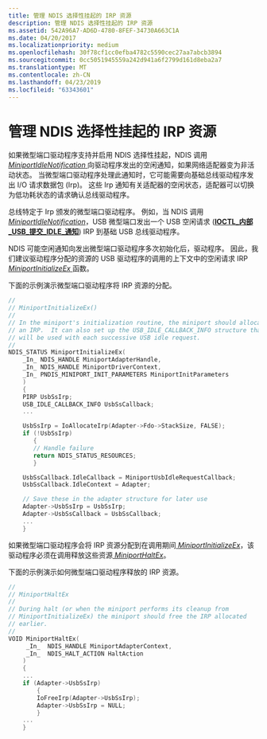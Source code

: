 ```yaml
---
title: 管理 NDIS 选择性挂起的 IRP 资源
description: 管理 NDIS 选择性挂起的 IRP 资源
ms.assetid: 542A96A7-AD6D-4780-8FEF-34730A663C1A
ms.date: 04/20/2017
ms.localizationpriority: medium
ms.openlocfilehash: 30f78cf1cc0efba4782c5590cec27aa7abcb3894
ms.sourcegitcommit: 0cc5051945559a242d941a6f2799d161d8eba2a7
ms.translationtype: MT
ms.contentlocale: zh-CN
ms.lasthandoff: 04/23/2019
ms.locfileid: "63343601"
---
```

# <a name="managing-irp-resources-for-ndis-selective-suspend"></a>管理 NDIS 选择性挂起的 IRP 资源


如果微型端口驱动程序支持并启用 NDIS 选择性挂起，NDIS 调用[ *MiniportIdleNotification* ](https://msdn.microsoft.com/library/windows/hardware/hh464092)向驱动程序发出的空闲通知，如果网络适配器变为非活动状态。 当微型端口驱动程序处理此通知时，它可能需要向基础总线驱动程序发出 I/O 请求数据包 (Irp)。 这些 Irp 通知有关适配器的空闲状态，适配器可以切换为低功耗状态的请求确认总线驱动程序。

总线特定于 Irp 颁发的微型端口驱动程序。 例如，当 NDIS 调用[ *MiniportIdleNotification*](https://msdn.microsoft.com/library/windows/hardware/hh464092)，USB 微型端口发出一个 USB 空闲请求 ([**IOCTL\_内部\_USB\_提交\_IDLE\_通知**](https://msdn.microsoft.com/library/windows/hardware/ff537270)) IRP 到基础 USB 总线驱动程序。

NDIS 可能空闲通知向发出微型端口驱动程序多次初始化后，驱动程序。 因此，我们建议驱动程序分配的资源的 USB 驱动程序的调用的上下文中的空闲请求 IRP [ *MiniportInitializeEx* ](https://msdn.microsoft.com/library/windows/hardware/ff559389)函数。

下面的示例演示微型端口驱动程序将 IRP 资源的分配。

```C++
//
// MiniportInitializeEx()
//
// In the miniport's initialization routine, the miniport should allocate
// an IRP.  It can also set up the USB_IDLE_CALLBACK_INFO structure that
// will be used with each successive USB idle request.
//
NDIS_STATUS MiniportInitializeEx(
    _In_ NDIS_HANDLE MiniportAdapterHandle,
    _In_ NDIS_HANDLE MiniportDriverContext,
    _In_ PNDIS_MINIPORT_INIT_PARAMETERS MiniportInitParameters
    )
    {
    PIRP UsbSsIrp;
    USB_IDLE_CALLBACK_INFO UsbSsCallback;
    ...

    UsbSsIrp = IoAllocateIrp(Adapter->Fdo->StackSize, FALSE);
    if (!UsbSsIrp)
       {
       // Handle failure
       return NDIS_STATUS_RESOURCES;
       }

    UsbSsCallback.IdleCallback = MiniportUsbIdleRequestCallback;
    UsbSsCallback.IdleContext = Adapter;

    // Save these in the adapter structure for later use
    Adapter->UsbSsIrp = UsbSsIrp;
    Adapter->UsbSsCallback = UsbSsCallback;
    ...
    }
```

如果微型端口驱动程序会将 IRP 资源分配到在调用期间[ *MiniportInitializeEx*](https://msdn.microsoft.com/library/windows/hardware/ff559389)，该驱动程序必须在调用释放这些资源[ *MiniportHaltEx*](https://msdn.microsoft.com/library/windows/hardware/ff559388)。

下面的示例演示如何微型端口驱动程序释放的 IRP 资源。

```C++
//
// MiniportHaltEx
//
// During halt (or when the miniport performs its cleanup from 
// MiniportInitializeEx) the miniport should free the IRP allocated 
// earlier.
//
VOID MiniportHaltEx(
     _In_  NDIS_HANDLE MiniportAdapterContext,
     _In_  NDIS_HALT_ACTION HaltAction
    )
    {
    ...
    if (Adapter->UsbSsIrp)
        {
        IoFreeIrp(Adapter->UsbSsIrp);
        Adapter->UsbSsIrp = NULL;
        }
    ...
    }

```
